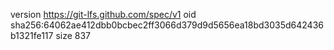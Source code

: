 version https://git-lfs.github.com/spec/v1
oid sha256:64062ae412dbb0bcbec2ff3066d379d9d5656ea18bd3035d642436b1321fe117
size 837
